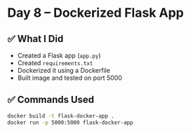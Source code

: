# Day 8 – Dockerized Flask App

## ✅ What I Did
- Created a Flask app (`app.py`)
- Created `requirements.txt`
- Dockerized it using a Dockerfile
- Built image and tested on port 5000

## ✅ Commands Used

```bash
docker build -t flask-docker-app .
docker run -p 5000:5000 flask-docker-app
